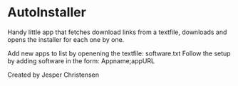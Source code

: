 # AutoInstaller
Handy little app that fetches download links from a textfile, downloads and opens the installer for each one by one.

Add new apps to list by openening the textfile: software.txt
Follow the setup by adding software in the form:
Appname;appURL

Created by Jesper Christensen
